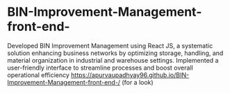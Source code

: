 # BIN-Improvement-Management-front-end-
Developed BIN Improvement Management using React JS, a systematic  solution enhancing business networks by optimizing storage, handling, and  material organization in industrial and warehouse settings. Implemented a  user-friendly interface to streamline processes and boost overall operational  efficiency
https://apurvaupadhyay96.github.io/BIN-Improvement-Management-front-end-/ (for a look)
